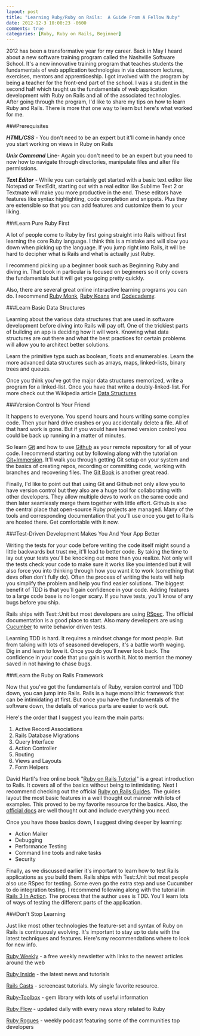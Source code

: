 ```yaml
---
layout: post
title: "Learning Ruby/Ruby on Rails:  A Guide From A Fellow Nuby"
date: 2012-12-3 10:00:23 -0600
comments: true
categories: [Ruby, Ruby on Rails, Beginner]
---
```


2012 has been a transformative year for my career.  Back in May I heard about a new software training program called the Nashville Software School.  It's a new innovative training program that teaches students the fundamentals of web application technologies in via classroom lectures, exercises, mentors and apprenticeship.  I got involved with the program by being a teacher for the front-end part of the school.  I was a student in the second half which taught us the fundamentals of web application development with Ruby on Rails and all of the associated technologies.  After going through the program, I'd like to share my tips on how to learn Ruby and Rails.  There is more that one way to learn but here's what worked for me.

<!--more-->

###Prerequisites

***HTML/CSS*** - You don't need to be an expert but it'll come in handy once you start working on views in Ruby on Rails

***Unix Command*** Line- Again you don't need to be an expert but you need to now how to navigate through directories, manipulate files and alter file permissions.

***Text Editor*** - While you can certainly get started with a basic text editor like Notepad or TextEdit, starting out with a real editor like Sublime Text 2 or Textmate will make you more productive in the end.  These editors have features like syntax highlighting, code completion and snippets.  Plus they are extensible so that you can add features and customize them to your liking.


###Learn Pure Ruby First

A lot of people come to Ruby by first going straight into Rails without first learning the core Ruby language.  I think this is a mistake and will slow you down when picking up the language.  If you jump right into Rails, it will be hard to decipher what is Rails and what is actually just Ruby.

I recommend picking up a beginner book such as Beginning Ruby and diving in.  That book in particular is focused on beginners so it only covers the fundamentals but it will get you going pretty quickly.

Also, there are several great online interactive learning programs you can do.  I recommend [Ruby Monk](https://rubymonk.com/), [Ruby Koans](http://rubykoans.com/) and [Codecademy](http://www.codecademy.com/).

###Learn Basic Data Structures

Learning about the various data structures that are used in software development before diving into Rails will pay off.  One of the trickiest parts of building an app is deciding how it will work.  Knowing what data structures are out there and what the best practices for certain problems will allow you to architect better solutions.

Learn the primitive typs such as boolean, floats and enumerables.  Learn the more advanced data structures such as arrays, maps, linked-lists, binary trees and queues.

Once you think you've got the major data structures memorized, write a program for a linked-list.  Once you have that write a doubly-linked-list.  For more check out the Wikipedia article [Data Structures](http://en.wikipedia.org/wiki/Data_structure)

###Version Control Is Your Friend

It happens to everyone.  You spend hours and hours writing some complex code.  Then your hard drive crashes or you accidentally delete a file.  All of that hard work is gone. But if you would have learned version control you could be back up running in a matter of minutes.

So learn [Git](http://git-scm.com/) and how to use [Github](http://github.com/) as your remote repository for all of your code.  I recommend starting out by following along with the tutorial on [Git+Immersion](http://gitimmersion.com/).  It'll walk you through getting Git setup on your system and the basics of creating repos, recording or committing code, working with branches and recovering files.  The [Git Book](http://git-scm.com/book) is another great read.

Finally, I'd like to point out that using Git and Github not only allow you to have version control but they also are a huge tool for collaborating with other developers.  They allow multiple devs to work on the same code and then later seamlessly merge them together with little effort.  Github is also the central place that open-source Ruby projects are managed.  Many of the tools and corresponding documentation that you'll use once you get to Rails are hosted there.  Get comfortable with it now.

###Test-Driven Development Makes You And Your App Better

Writing the tests for your code before writing the code itself might sound a little backwards but trust me, it'll lead to better code.  By taking the time to lay out your tests you'll be knocking out more than you realize.  Not only will the tests check your code to make sure it works like you intended but it will also force you into thinking through how you want it to work (something that devs often don't fully do).  Often the process of writing the tests will help you simplify the problem and help you find easier solutions.  The biggest benefit of TDD is that you'll gain confidence in your code.  Adding features to a large code base is no longer scary.  If you have tests, you'll know of any bugs before you ship.

Rails ships with Test::Unit but most developers are using [RSpec](http://rspec.info/).  The official documentation is a good place to start.  Also many developers are using [Cucumber](http://cukes.info/) to write behavior driven tests.

Learning TDD is hard.  It requires a mindset change for most people.  But from talking with lots of seasoned developers, it's a battle worth waging.  Dig in and learn to love it.  Once you do you'll never look back.  The confidence in your code that you gain is worth it.  Not to mention the money saved in not having to chase bugs.

###Learn the Ruby on Rails Framework

Now that you've got the fundamentals of Ruby, version control and TDD down, you can jump into Rails.  Rails is a huge monolithic framework that can be intimidating at first.  But once you have the fundamentals of the software down, the details of various parts are easier to work out.

Here's the order that I suggest you learn the main parts:

1. Active Record Associations
2. Rails Database Migrations
3. Query Interface
4. Action Controller
5. Routing
6. Views and Layouts
7. Form Helpers

David Hartl's free online book "[Ruby on Rails Tutorial](http://ruby.railstutorial.org/ruby-on-rails-tutorial-book)" is a great introduction to Rails.  It covers all of the basics without being to intimidating.  Next I recommend checking out the official [Ruby on Rails Guides](http://guides.rubyonrails.org/).  The guides layout the most basic features in a well thought out manner with lots of examples.  This proved to be my favorite resource for the basics.  Also, the [official docs](http://api.rubyonrails.org/) are well thought out and include everything you need.

Once you have those basics down, I suggest diving deeper by learning:

- Action Mailer
- Debugging
- Performance Testing
- Command line tools and rake tasks
- Security

Finally, as we discussed earlier it's important to learn how to test Rails applications as you build them.  Rails ships with Test::Unit but most people also use RSpec for testing.  Some even go the extra step and use Cucumber to do integration testing.  I recommend following along with the tutorial in [Rails 3 In Action](http://www.manning.com/katz/). The process that the author uses is TDD.  You'll learn lots of ways of testing the different parts of the application.

###Don't Stop Learning

Just like most other technologies the feature-set and syntax of Ruby on Rails is continuously evolving.  It's important to stay up to date with the latest techniques and features.  Here's my recommendations where to look for new info.

[Ruby Weekly](http://rubyweekly.com/) - a free weekly newsletter with links to the newest articles around the web

[Ruby Inside](http://www.rubyinside.com/) - the latest news and tutorials

[Rails Casts](http://railscasts.com) - screencast tutorials. My single favorite resource.

[Ruby-Toolbox](https://www.ruby-toolbox.com/) - gem library with lots of useful information

[Ruby Flow](http://www.rubyflow.com/) - updated daily with every news story related to Ruby

[Ruby Rogues](http://rubyrogues.com/) - weekly podcast featuring some of the communities top developers